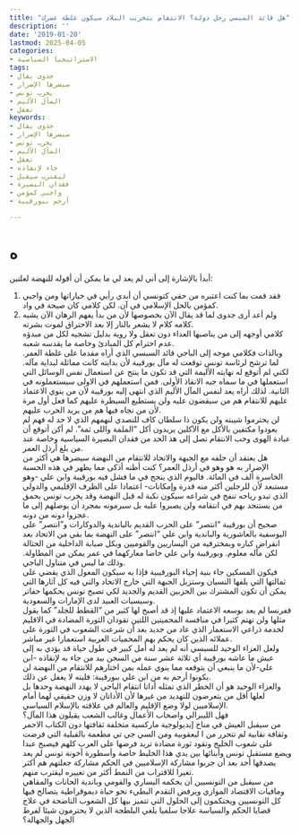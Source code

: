 ```yaml
---
title: "هل قائد السبسي رجل دولة؟ الانتقام بتخريب البلاد سيكون غلطة عمرك"
description: ''
date: '2019-01-20'
lastmod: 2025-04-05
categories:
- الاستراتيجيا السياسية
tags:
- جدوى يقال
- سيضرها الإضرار
- يخرب تونس
- المآل الأليم
- تعقل
keywords:
- جدوى يقال
- سيضرها الإضرار
- يخرب تونس
- المآل الأليم
- تعقل
- جاء لإنقاذه
- ليقترب سيقبل
- فقدان البصيرة
- واجبي كمؤمن
- أرحم ببورقيبة

---
```

# **ه**

أبدأ بالإشارة إلى أني لم يعد لي ما يمكن أن أقوله للنهضة لعلتين:  
1. فقد قمت بما كنت اعتبره من حقي كتونسي أن أبدي رأيي في خياراتها ومن واجبي كمؤمن بالحل الإسلامي في آن. لكن كلامي كان صيحة في واد.  
2. ولم أعد أرى جدوى لما قد يقال الآن بخصوصها لأن من بدأ يفهم الرهان الآن يشبه كلامه كلام لا يشعر بالنار إلا بعد الاحتراق لموت بشرته.  
كلامي أوجهه إلى من يناصبها العداء دون تعقل ولا روية بدليل تشجيه لكل من مبدؤه عدم احترام كل المبادئ وخاصة ما يقدسه شعبه.  
وبالذات فكلامي موجه إلى الباجي قائد السبسي الذي أراه مقدما على غلطة العمر. لما ترشح لرئاسة تونس توقعت له مآل بورقيبة لأن بدايته كانت مماثلة لبداية مآله. لكني لم أتوقع له نهايته الأليمة التي قد تكون ما ينتج عن استعمال نفس الوسائل التي استعملها في ما سماه جبه الانقاذ الأولى. فمن استعملهم في الاولى سيستعملونه في الثانية. لذلك أراه يعد لنفس المآل الأليم الذي انتهى إليه بورقيبة لأن من ينوي الاعتماد عليهم للانتقام هم من سيقضون عليه ولن يستطيع السيطرة عليهم كما فعل أول مرة لأن من نجاه فيها هم من يريد الحرب عليهم.  
لن يحترموا شيبته ولن يكون ذا سلطان كاف للتصدي لنهمهم الذي لا حد له فهم لم يعودوا مكتفين بالأكل مع الآكلين يريدون أكل “الملمة واللى ثمة”. لم أكن أتوقع أن عبادة الهوى وحب الانتقام تصل إلى هذ الحد من فقدان البصيرة السياسية وخاصة عند من بلغ أرذل العمر.  
هل يعتقد أن حلفه مع الجبهة والاتحاد للانتقام من النهضة سيضرها هي أكثر من الإضرار به هو وهو في أرذل العمر؟ كنت أظنه أذكى مما يظهر في هذه الحسبة الخاسرة ألف في المائة. فاليوم الذي ينجح في ما فشل فيه بورقيبة وابن علي -وهو مستبعد لأن للرجلين أكثر منه قدرة وإمكانات- اعتمادا على الظرف الإقليمي والدولي الذي تبدو رياحه تنفخ في شراعه سيكون نكبة له قبل النهضة وقد يخرب تونس بحمق من يستنجد بهم في انتقامه ولن يصبروا عليه بل سيرمونه بمجرد أن يوصلهم إلى ما عجزوا دونه من دونه.  
صحيح أن بورقيبة “انتصر” على الحزب القديم بالباندية والدوكارات و”انتصر” على اليوسفية بالعاشورية والباندية وابن علي “انتصر” على النهضة بما بقي من الاتحاد بعد انقراض كباره وبمخترقيه من اليساريين والقوميين وبكل صبابة الداخلية من الحثالة لكن مآله معلوم. وبورقيبة وابن علي خاضا معاركهما في عمر يمكن من المطاولة. وذلك ما ليس في متناول الباجي.  
فيكون المسكين جاء بنية إحياء البورقيبية فإذا به سيكون المعول الذي يقضي على ثمالتها التي يلفها النسيان وستزيل الجبهة التي خارج الاتحاد والتي فيه كل آثارها التي يمكن أن تكون المشترك بين الحزبين القديم والجديد لكي تصبح تونس يحكمها حفاتر وسيسيات العبيد لدى الإمارات والسعودية.  
ففرنسا لم يعد بوسعه الاعتماد عليها إذ قد أصبح لها كثير من “القطط للجلد” كما يقول مثلها ولن تهتم كثيرا في منافسة المحميتين اللتين تقودان الثورة المضادة في الاقليم لخدمة ذراعي الاستعمار الذي عاد من جديد بعد أن شرعت الشعوب في الثورة على عملائه الذين كان يحكم بهم المحميات العربية استعمارا غير مباشر.  
ولعل العزاء الوحيد للسبسي أنه لم يعد له أمل كبير في طول حياة قد يؤدي به إلى عيش ما عاشه بورقيبة أي ثلاثة عشر سنة من السجن بيد من جاء به لإنقاذه -ابن علي-لأن ما ينبغي أن يتوقعه مما ينوي عمله بمن اختارهم للانتقام من النهضة لن يكونوا أرحم به من ابن علي ببورقيبة: فليته لا يغفل عن ذلك.  
والعزاء الوحيد هو أن الخطر الذي تمثله أداتا انتقام الباجي لا يهدد النهضة وحدها بل لعلها أقل من يتعرضون للتهديد من غيرها لأن الأداتان لا وزن حقيقي لهما أمام الإسلاميين لولا وضع الإقليم والعالم في علاقته بالإسلام السياسي.  
فهل الليبرالي واصحاب الأعمال وغالب الشعب يقبلون هذا المآل؟  
من سيقبل العيش في مناخ إيديولوجية ماركسية متخلفة ثقافتها دون الكتاب الاحمر وثقافة نقابية لم تتحرر من ا ليعقوبية ومن السي جي تي مطعمة بالقبلية التي فرضت على شعوب الخليج وتقود ثورة مضادة تريد فرضها على العرب كلهم فيصبح عبدا ويضع مستقبل تونس وأبنائها بين يدي هذا الخليط خاصة وأسطورة أخونة تونس لم يعد يصدقها أحد بعد أن جربوا مشاركة الإسلاميين في الحكم مشاركة جعلتهم هم أكثر تغيرا للاقتراب من النمط أكثر من تغييره ليقترب منهم.  
من سيقبل من التونسيين أن يحكمه اليساري والقومي وباندية الحانات والمقاهي ومافيات الاقتصاد الموازي ويرفض التقدم البطيء نحو حياة ديموقراطية يتصالح فيها كل التونسيين ويحتكمون إلى الحلول التي تتميز بيها كل الشعوب الناضحة في علاج قضايا الحكم والسياسة علاجا سلميا يلغي البلطجة الذين لا يحترمون شيئا لفرط الجهل والجهالة؟

###
